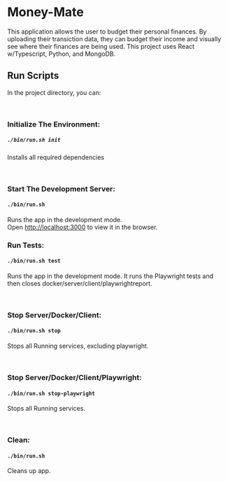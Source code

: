 # Money-Mate

This application allows the user to budget their personal finances. By uploading their transiction data, they can budget their income and visually see where their finances are being used. This project uses React w/Typescript, Python, and MongoDB.

## Run Scripts 

In the project directory, you can:

</br>


### Initialize The Environment:

##### `./bin/run.sh init`

Installs all required dependencies

</br>

### Start The Development Server:

#### `./bin/run.sh`

Runs the app in the development mode.\
Open [http://localhost:3000](http://localhost:3000) to view it in the browser.


### Run Tests:

#### `./bin/run.sh test`

Runs the app in the development mode. It runs the Playwright tests and then closes docker/server/client/playwrightreport. 

</br>


### Stop Server/Docker/Client:

#### `./bin/run.sh stop`

Stops all Running services, excluding playwright.


</br>


### Stop Server/Docker/Client/Playwright:

#### `./bin/run.sh stop-playwright`

Stops all Running services.


</br>


### Clean:

#### `./bin/run.sh`

Cleans up app.


